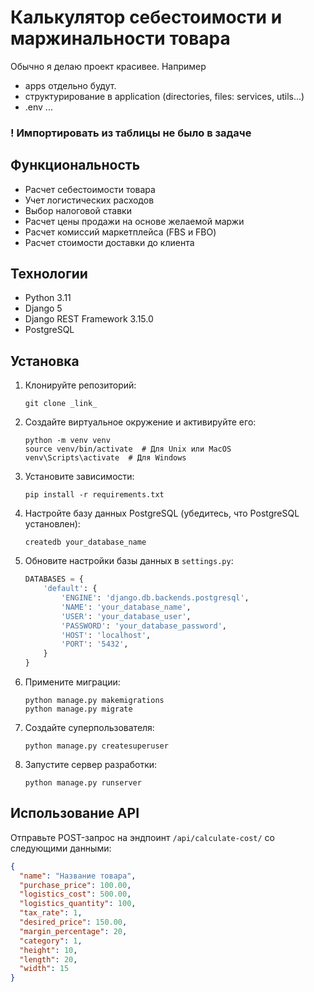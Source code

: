 # Калькулятор себестоимости и маржинальности товара

Обычно я делаю проект красивее. Например
 - apps отдельно будут. 
 - структурирование в application (directories, files: services, utils...)
 - .env ...


### ! Импортировать из таблицы не было в задаче

## Функциональность

- Расчет себестоимости товара
- Учет логистических расходов
- Выбор налоговой ставки
- Расчет цены продажи на основе желаемой маржи
- Расчет комиссий маркетплейса (FBS и FBO)
- Расчет стоимости доставки до клиента

## Технологии

- Python 3.11
- Django 5
- Django REST Framework 3.15.0
- PostgreSQL

## Установка

1. Клонируйте репозиторий:
   ```
   git clone _link_
   ```

2. Создайте виртуальное окружение и активируйте его:
   ```
   python -m venv venv
   source venv/bin/activate  # Для Unix или MacOS
   venv\Scripts\activate  # Для Windows
   ```

3. Установите зависимости:
   ```
   pip install -r requirements.txt
   ```

4. Настройте базу данных PostgreSQL (убедитесь, что PostgreSQL установлен):
   ```
   createdb your_database_name
   ```

5. Обновите настройки базы данных в `settings.py`:
   ```python
   DATABASES = {
       'default': {
           'ENGINE': 'django.db.backends.postgresql',
           'NAME': 'your_database_name',
           'USER': 'your_database_user',
           'PASSWORD': 'your_database_password',
           'HOST': 'localhost',
           'PORT': '5432',
       }
   }
   ```

6. Примените миграции:
   ```
   python manage.py makemigrations
   python manage.py migrate
   ```

7. Создайте суперпользователя:
   ```
   python manage.py createsuperuser
   ```

8. Запустите сервер разработки:
   ```
   python manage.py runserver
   ```

## Использование API

Отправьте POST-запрос на эндпоинт `/api/calculate-cost/` со следующими данными:

```json
{
  "name": "Название товара",
  "purchase_price": 100.00,
  "logistics_cost": 500.00,
  "logistics_quantity": 100,
  "tax_rate": 1,
  "desired_price": 150.00,
  "margin_percentage": 20,
  "category": 1,
  "height": 10,
  "length": 20,
  "width": 15
}
```
